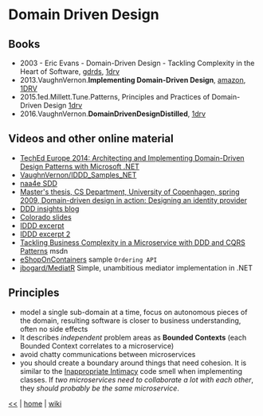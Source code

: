# Domain Driven Design

## Books

- 2003 - Eric Evans - Domain-Driven Design - Tackling Complexity in the Heart of Software, [gdrds](https://www.goodreads.com/book/show/179133.Domain_Driven_Design), [1drv](https://1drv.ms/b/s!As0cxZAk26SzjMBp0PF88ubDcye0PA)
- 2013.VaughnVernon.**Implementing Domain-Driven Design**, [amazon](https://www.amazon.com/Implementing-Domain-Driven-Design-Vaughn-Vernon/dp/0321834577/ref=s9u_psimh_gw_i2?_encoding=UTF8&fpl=fresh&pd_rd_i=0321834577&pd_rd_r=DSAP65H1JA0MXN8BX491&pd_rd_w=fHcI2&pd_rd_wg=kOyxf&pf_rd_m=ATVPDKIKX0DER&pf_rd_s=&pf_rd_r=E11CJ6Q3S8VB3B0KQC41&pf_rd_t=36701&pf_rd_p=2a4fafb6-9fdc-425a-aee8-c82daa7b18ed&pf_rd_i=desktop), [1DRV](https://1drv.ms/b/s!As0cxZAk26SzjMBeDqClRqeMZggYfA)
- 2015.1ed.Millett.Tune.Patterns, Principles and Practices of Domain-Driven Design [1drv](https://1drv.ms/b/s!As0cxZAk26SzjMBorG7WxjcpxYpRKg)
- 2016.VaughnVernon.**DomainDrivenDesignDistilled**, [1drv](https://onedrive.live.com/embed?cid=B3A4DB2490C51CCD&resid=B3A4DB2490C51CCD%21204895&authkey=AJxhhLaCMUQdqEY&em=2)

## Videos and other online material

- [TechEd Europe 2014: Architecting and Implementing Domain-Driven Design Patterns with Microsoft .NET](https://channel9.msdn.com/Events/TechEd/Europe/2014/DEV-B211)
- [VaughnVernon/IDDD_Samples_NET](https://github.com/VaughnVernon/IDDD_Samples_NET)
- [naa4e SDD](http://sddconf.com/brands/sdd/library/Architecting_Implementing_DDD_Patterns.pdf)
- [Master's thesis, CS Department, University of Copenhagen, spring 2009, Domain-driven design in action: Designing an identity provider](http://www.diku.dk/forskning/performance-engineering/Klaus/speciale.pdf)
- [DDD insights blog](http://effective-ddd.blogspot.ro/2015/12/strategic-domain-driven-design.html)
- [Colorado slides](https://www.cs.colorado.edu/~kena/classes/5448/f12/presentation-materials/roads.pdf)
- [IDDD excerpt](http://ptgmedia.pearsoncmg.com/images/9780321834577/samplepages/0321834577.pdf)
- [IDDD excerpt 2](https://books.google.ro/books?id=X7DpD5g3VP8C&pg=PA1&hl=ro&source=gbs_toc_r&cad=4#v=onepage&q&f=false)
- [Tackling Business Complexity in a Microservice with DDD and CQRS Patterns](https://docs.microsoft.com/en-us/dotnet/standard/microservices-architecture/microservice-ddd-cqrs-patterns/) msdn
- [eShopOnContainers](https://github.com/dotnet-architecture/eShopOnContainers/tree/master/src/Services/Ordering) sample `Ordering API`
- [jbogard/MediatR](https://github.com/jbogard/MediatR) Simple, unambitious mediator implementation in .NET

## Principles

- model a single sub-domain at a time, focus on autonomous pieces of the domain, resulting software is closer to business understanding, often no side effects
- It describes _independent_ problem areas as **Bounded Contexts** (each Bounded Context correlates to a microservice)
- avoid chatty communications between microservices
- you should create a boundary around things that need cohesion. It is similar to the [Inappropriate Intimacy](https://sourcemaking.com/refactoring/smells/inappropriate-intimacy) code smell when implementing classes. If _two microservices need to collaborate a lot with each other_, they _should probably be the same microservice_.


[<<](../OOP.md)
|
[home](../README.md)
|
[wiki](https://github.com/illegitimis/Tutorial/wiki)